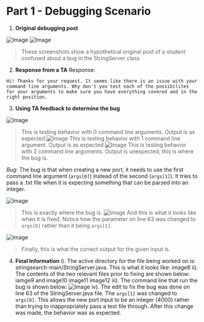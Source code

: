 # Part 1 - Debugging Scenario

1. **Original debugging post**

![Image](lab5image1)
![Image](lab5image2)
> These screenshots show a hypothetical original post of a student confused about a bug in the StringServer class

2. **Response from a TA**
Response:
```
Hi! Thanks for your request. It seems like there is an issue with your command line arguments. Why don't you test each of the possibilites for your arguments to make sure you have everything covered and in the right position.
```

3. **Using TA feedback to determine the bug**

![Image](lab5image3)
> This is testing behavior with 0 command line arguments. Output is as expected
![Image](lab5image4)
> This is testing behavior with 1 command line argument. Output is as expected
![Image](lab5imageA)
> This is testing behavior with 2 command line arguments. Output is unexpected, this is where the bug is.

*Bug:* The bug is that when creating a new port, it needs to use the first command line argument (`args[0]`) instead of the second (`args[1]`). It tries to pass a .txt file when it is expecting something that can be parsed into an integer.

![Image](lab5image5)
> This is exactly where the bug is.
![Image](lab5image6)
>And this is what it looks like when it is fixed. Notice how the parameter on line 63 was changed to `args[0]` rather than it being `args[1]`.

![Image](lab5image7)
> Finally, this is what the correct output for the given input is.

4. **Final Information**
i). The active directory for the file being worked on is: stringsearch-main/StringServer.java. This is what it looks like:
image8
ii). The contents of the two relevant files prior to fixing are shown below:
iamge9
and image10
image11
image12
iii). The command line that run the bug is shown below:
![Image](lab5imageA)
iv). The edit to fix the bug was done on line 63 of the StringServer.java file. The `args[1]` was changed to `args[0]`. This allows the new port input to be an integer (4000) rather than trying to inappropriately pass a text file through. After this change was made, the behavior was as expected.

